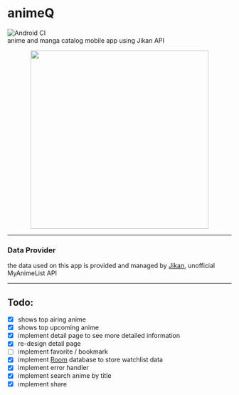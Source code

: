 # animeQ

![Android CI](https://github.com/ai-null/animeQ/workflows/Android%20CI/badge.svg)
<br>
anime and manga catalog mobile app using Jikan API

<p align="center">
  <img src="https://raw.githubusercontent.com/ai-null/animeQ/dev/demo/animeQ-demo.gif" height="400px" />
</p>

___
### Data Provider
the data used on this app is provided and managed by [Jikan](https://jikan.moe/), unofficial MyAnimeList API

___
## Todo:
- [x] shows top airing anime
- [x] shows top upcoming anime
- [x] implement detail page to see more detailed information
- [x] re-design detail page
- [ ] implement favorite / bookmark
- [x] implement [Room](https://developer.android.com/reference/androidx/room/RoomDatabase) database to store watchlist data
- [x] implement error handler
- [x] implement search anime by title
- [x] implement share
